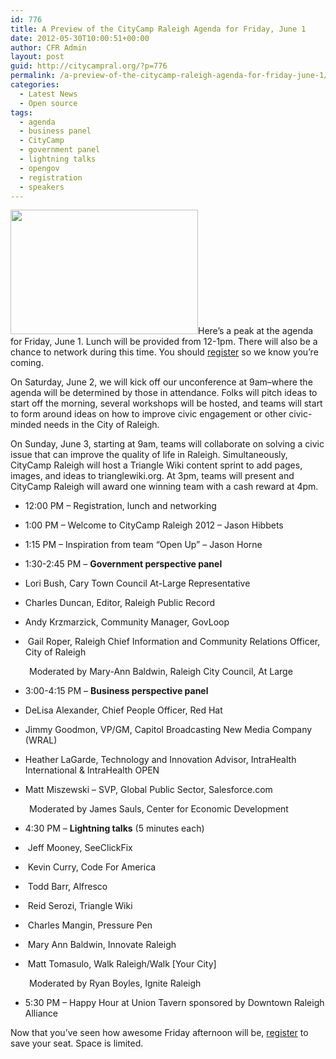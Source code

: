 ```yaml
---
id: 776
title: A Preview of the CityCamp Raleigh Agenda for Friday, June 1
date: 2012-05-30T10:00:51+00:00
author: CFR Admin
layout: post
guid: http://citycampral.org/?p=776
permalink: /a-preview-of-the-citycamp-raleigh-agenda-for-friday-june-1/
categories:
  - Latest News
  - Open source
tags:
  - agenda
  - business panel
  - CityCamp
  - government panel
  - lightning talks
  - opengov
  - registration
  - speakers
---
```

[<img class="alignright size-medium wp-image-777" title="citycampral_panel" src="http://citycampral.org/wp-content/uploads/2012/05/citycampral_panel-300x199.jpg" alt="" width="300" height="199" />](http://www.flickr.com/photos/ralcon/5794040961/)Here&#8217;s a peak at the agenda for Friday, June 1. Lunch will be provided from 12-1pm. There will also be a chance to network during this time. You should <a title="register" href="http://citycampral.org/register/" target="_blank">register</a> so we know you&#8217;re coming.

On Saturday, June 2, we will kick off our unconference at 9am–where the agenda will be determined by those in attendance. Folks will pitch ideas to start off the morning, several workshops will be hosted, and teams will start to form around ideas on how to improve civic engagement or other civic-minded needs in the City of Raleigh.

On Sunday, June 3, starting at 9am, teams will collaborate on solving a civic issue that can improve the quality of life in Raleigh. Simultaneously, CityCamp Raleigh will host a Triangle Wiki content sprint to add pages, images, and ideas to trianglewiki.org. At 3pm, teams will present and CityCamp Raleigh will award one winning team with a cash reward at 4pm.

<!--more-->

  * 12:00 PM &#8211; Registration, lunch and networking
  * 1:00 PM &#8211; Welcome to CityCamp Raleigh 2012 &#8211; Jason Hibbets
  * 1:15 PM &#8211; Inspiration from team &#8220;Open Up&#8221; &#8211; Jason Horne

  * 1:30-2:45 PM &#8211; **Government perspective panel**

  * Lori Bush, Cary Town Council At-Large Representative

  * Charles Duncan, Editor, Raleigh Public Record
  * Andy Krzmarzick, Community Manager, GovLoop
  *  Gail Roper, Raleigh Chief Information and Community Relations Officer, City of Raleigh

<p style="padding-left: 30px;">
  Moderated by Mary-Ann Baldwin, Raleigh City Council, At Large
</p>

  * 3:00-4:15 PM &#8211; **Business perspective panel**

  * DeLisa Alexander, Chief People Officer, Red Hat
  * Jimmy Goodmon, VP/GM, Capitol Broadcasting New Media Company (WRAL)
  * Heather LaGarde, Technology and Innovation Advisor, IntraHealth International & IntraHealth OPEN
  * Matt Miszewski &#8211; SVP, Global Public Sector, Salesforce.com

<p style="padding-left: 30px;">
  Moderated by James Sauls, Center for Economic Development
</p>

  * 4:30 PM &#8211; **Lightning talks** (5 minutes each)

  *  Jeff Mooney, SeeClickFix
  *  Kevin Curry, Code For America
  *  Todd Barr, Alfresco
  *  Reid Serozi, Triangle Wiki
  *  Charles Mangin, Pressure Pen
  *  Mary Ann Baldwin, Innovate Raleigh
  *  Matt Tomasulo, Walk Raleigh/Walk [Your City]

<p style="padding-left: 30px;">
  Moderated by Ryan Boyles, Ignite Raleigh
</p>

  * 5:30 PM &#8211; Happy Hour at Union Tavern sponsored by Downtown Raleigh Alliance

Now that you&#8217;ve seen how awesome Friday afternoon will be, <a title="register" href="http://citycampral.org/register/" target="_blank">register</a> to save your seat. Space is limited.
